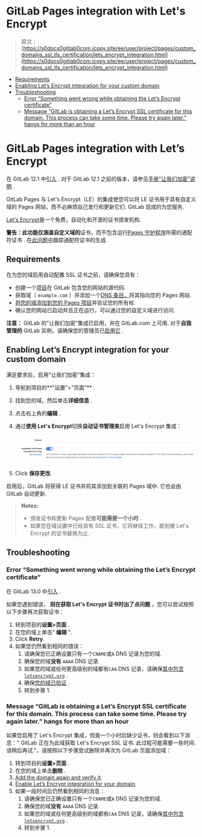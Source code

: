 # GitLab Pages integration with Let's Encrypt

> 原文：[https://s0docs0gitlab0com.icopy.site/ee/user/project/pages/custom_domains_ssl_tls_certification/lets_encrypt_integration.html](https://s0docs0gitlab0com.icopy.site/ee/user/project/pages/custom_domains_ssl_tls_certification/lets_encrypt_integration.html)

*   [Requirements](#requirements)
*   [Enabling Let’s Encrypt integration for your custom domain](#enabling-lets-encrypt-integration-for-your-custom-domain)
*   [Troubleshooting](#troubleshooting)
    *   [Error “Something went wrong while obtaining the Let’s Encrypt certificate”](#error-something-went-wrong-while-obtaining-the-lets-encrypt-certificate)
    *   [Message “GitLab is obtaining a Let’s Encrypt SSL certificate for this domain. This process can take some time. Please try again later.” hangs for more than an hour](#message-gitlab-is-obtaining-a-lets-encrypt-ssl-certificate-for-this-domain-this-process-can-take-some-time-please-try-again-later-hangs-for-more-than-an-hour)

# GitLab Pages integration with Let’s Encrypt[](#gitlab-pages-integration-with-lets-encrypt "Permalink")

在 GitLab 12.1 中[引入](https://gitlab.com/gitlab-org/gitlab-foss/-/issues/28996) . 对于 GitLab 12.1 之前的版本，请参见[手册"让我们加密"说明](../lets_encrypt_for_gitlab_pages.html) .

GitLab Pages 与 Let's Encrypt（LE）的集成使您可以将 LE 证书用于具有自定义域的 Pages 网站，而不必麻烦自己发行和更新它们. GitLab 现成的为您服务.

[Let's Encrypt](https://letsencrypt.org)是一个免费，自动化和开源的证书颁发机构.

**警告：**此功能仅涵盖**自定义域的**证书，而不包含运行[Pages 守护程序](../../../../administration/pages/index.html)所需的通配符证书 . 在[此问题中](https://gitlab.com/gitlab-org/omnibus-gitlab/-/issues/3342)跟踪通配符证书的生成.

## Requirements[](#requirements "Permalink")

在为您的域启用自动配置 SSL 证书之前，请确保您具有：

*   创建一个[项目](../getting_started_part_two.html)在 GitLab 包含您的网站的源代码.
*   获取域（ `example.com` ）并添加一个[DNS 条目，](index.html)将其指向您的 Pages 网站.
*   [将您的域添加到您的 Pages 项目](index.html#1-add-a-custom-domain-to-pages)并验证您的所有权.
*   确认您的网站已启动并且正在运行，可以通过您的自定义域进行访问.

**注意：** GitLab 的"让我们加密"集成已启用，并在 GitLab.com 上可用. 对于**自我管理的** GitLab 实例，请确保您的管理员已[启用它](../../../../administration/pages/index.html#lets-encrypt-integration) .

## Enabling Let’s Encrypt integration for your custom domain[](#enabling-lets-encrypt-integration-for-your-custom-domain "Permalink")

满足要求后，启用"让我们加密"集成：

1.  导航到项目的**"设置">"页面"** .
2.  找到您的域，然后单击**详细信息** .
3.  点击右上角的**编辑** .
4.  通过**使用 Let's Encrypt**切换**自动证书管理来**启用 Let's Encrypt 集成：

    [![Enable Let's Encrypt](img/b2499f834ff0e8252829dd96bad93d97.png)](img/lets_encrypt_integration_v12_1.png)

5.  Click **保存更改**.

启用后，GitLab 将获得 LE 证书并将其添加到关联的 Pages 域中. 它也会由 GitLab 自动更新.

> **Notes:**
> 
> *   颁发证书和更新 Pages 配置**可能需要一个小时** .
> *   如果您在域设置中已经具有 SSL 证书，它将继续工作，直到被 Let's Encrypt 的证书替换为止.

## Troubleshooting[](#troubleshooting "Permalink")

### Error “Something went wrong while obtaining the Let’s Encrypt certificate”[](#error-something-went-wrong-while-obtaining-the-lets-encrypt-certificate "Permalink")

在 GitLab 13.0 中[引入](https://gitlab.com/gitlab-org/gitlab/-/issues/30146) .

如果您遇到错误， **则在获取 Let's Encrypt 证书时出了点问题** ，您可以尝试按照以下步骤再次获取证书：

1.  转到项目的**设置>页面** .
2.  在您的域上单击" **编辑** ".
3.  Click **Retry**.
4.  如果您仍然看到相同的错误：
    1.  请确保您已正确设置只有一个`CNAME`或`A` DNS 记录为您的域.
    2.  确保您的域**没有** `AAAA` DNS 记录.
    3.  如果您的域或任何更高级别的域都有`CAA` DNS 记录，请确保[其中包含`letsencrypt.org`](https://letsencrypt.org/docs/caa/) .
    4.  确保[您的域已验证](index.html#1-add-a-custom-domain-to-pages) .
    5.  转到步骤 1\.

### Message “GitLab is obtaining a Let’s Encrypt SSL certificate for this domain. This process can take some time. Please try again later.” hangs for more than an hour[](#message-gitlab-is-obtaining-a-lets-encrypt-ssl-certificate-for-this-domain-this-process-can-take-some-time-please-try-again-later-hangs-for-more-than-an-hour "Permalink")

如果您启用了 Let's Encrypt 集成，但是一个小时后缺少证书，则会看到以下消息：" GitLab 正在为此域获取 Let's Encrypt SSL 证书. 此过程可能需要一些时间. 请稍后再试."，请按照以下步骤尝试删除并再次为 GitLab 页面添加域：

1.  转到项目的**设置>页面** .
2.  在您的域上单击**删除** .
3.  [Add the domain again and verify it](index.html#1-add-a-custom-domain-to-pages).
4.  [Enable Let’s Encrypt integration for your domain](#enabling-lets-encrypt-integration-for-your-custom-domain).
5.  如果一段时间后仍然看到相同的消息：
    1.  请确保您已正确设置只有一个`CNAME`或`A` DNS 记录为您的域.
    2.  确保您的域**没有** `AAAA` DNS 记录.
    3.  如果您的域或任何更高级别的域都有`CAA` DNS 记录，请确保[其中包含`letsencrypt.org`](https://letsencrypt.org/docs/caa/) .
    4.  转到步骤 1\.